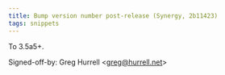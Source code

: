 ```yaml
---
title: Bump version number post-release (Synergy, 2b11423)
tags: snippets
---
```


To 3.5a5+.

Signed-off-by: Greg Hurrell &lt;greg@hurrell.net&gt;
